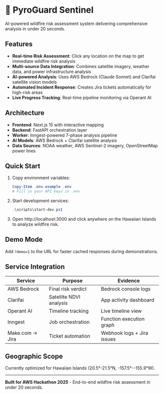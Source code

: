 # 🚀 PyroGuard Sentinel

AI-powered wildfire risk assessment system delivering comprehensive analysis in under 20 seconds.

## Features

- **Real-time Risk Assessment**: Click any location on the map to get immediate wildfire risk analysis
- **Multi-source Data Integration**: Combines satellite imagery, weather data, and power infrastructure analysis
- **AI-powered Analysis**: Uses AWS Bedrock (Claude Sonnet) and Clarifai satellite vision models
- **Automated Incident Response**: Creates Jira tickets automatically for high-risk areas
- **Live Progress Tracking**: Real-time pipeline monitoring via Operant AI

## Architecture

- **Frontend**: Next.js 15 with interactive mapping
- **Backend**: FastAPI orchestration layer  
- **Worker**: Inngest-powered 7-phase analysis pipeline
- **AI Models**: AWS Bedrock + Clarifai satellite analysis
- **Data Sources**: NOAA weather, AWS Sentinel-2 imagery, OpenStreetMap power lines

## Quick Start

1. Copy environment variables:
   ```powershell
   Copy-Item .env.example .env
   # Fill in your API keys in .env
   ```

2. Start development services:
   ```powershell
   .\scripts\start-dev.ps1
   ```

3. Open http://localhost:3000 and click anywhere on the Hawaiian Islands to analyze wildfire risk.

## Demo Mode

Add `?demo=1` to the URL for faster cached responses during demonstrations.

## Service Integration

| Service | Purpose | Evidence |
|---------|---------|----------|
| AWS Bedrock | Final risk verdict | Bedrock console logs |
| Clarifai | Satellite NDVI analysis | App activity dashboard |
| Operant AI | Timeline tracking | Live timeline view |
| Inngest | Job orchestration | Function execution graph |
| Make.com → Jira | Ticket automation | Webhook logs + Jira issues |

## Geographic Scope

Currently optimized for Hawaiian Islands (20.5°-21.5°N, -157.5°--155.9°W).

---

**Built for AWS Hackathon 2025** - End-to-end wildfire risk assessment in under 20 seconds. 
